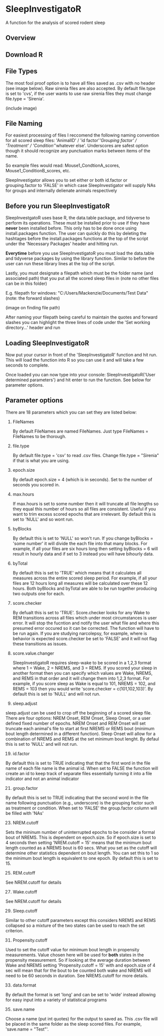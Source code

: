 # SleepInvestigatoR
A function for the analysis of scored rodent sleep

## Overview

## Download R

## File Types

The most fool proof option is to have all files saved as .csv with no header (see image below). Raw sirenia files are also accepted. By default file.type is set to 'cvs', if the user wants to use raw sirenia files they must change file.type = 'Sirenia'.

(include image)

## File Naming

For easiest processing of files I reccomend the following naming convention for all scored sleep files: 'AnimalID' / 'id factor'_'Grouping factor' / 'Treatment' / 'Condition'_'whatever else'. Underscores are safest option though it should recognize any punctuation marks between items of the name.

So example files would read: Mouse1_CondtionA_scores, Mouse1_ConditionB_scores, etc. 

SleepInvestigator allows you to set either or both id.factor or grouping.factor to 'FALSE' in which case SleepInvestigator will supply NAs for groups and internally delienate animals respectively

## Before you run SleepInvestigatoR

SleepInvestgatoR uses base R, the data.table package, and tidyverse to perform its operations. These must be installed prior to use if they have **never** been installed before. This only has to be done once using install.packages function. The user can quickly do this by deleting the hashtages before the install.packages functions at the top of the script under the 'Necessary Packages' header and hitting run.

**Everytime** before you use SleepInvestigatoR you must load the data.table and tidyverse packages by using the library function. Similar to before the user can run these library lines at the top of the script.

Lastly, you must designate a filepath which must be the folder name (and associated path) that you put all the scored sleep files in (note no other files can be in this folder)

E.g. filepath for windows: "C:/Users/Mackenzie/Documents/Test Data" (note: the forward slashes)

(image on finding file path)

After naming your filepath being careful to maintain the quotes and forward slashes you can highlight the three lines of code under the 'Set working directory...' header and run

## Loading SleepInvestigatoR

Now put your cursor in front of the 'SleepInvestigatoR' function and hit run. This will load the function into R so you can use it and will take a few seconds to complete.

Once loaded you can now type into your console: SleepInvestigatoR('User determined parameters') and hit enter to run the function. See below for parameter options.

## Parameter options

There are 18 parameters which you can set they are listed below:

1. FileNames

   By default FileNames are named FileNames. Just type FileNames = FileNames to be thorough.
   
2. file.type

   By default file.type = 'csv' to read .csv files. Change file.type = "Sirenia" if that is what you are using.
   
5. epoch.size

   By default epoch.size = 4 (which is in seconds). Set to the number of seconds you scored in.
   
7. max.hours

   If max.hours is set to some number then it will truncate all file lengths so they equal this number of hours so all files are consistent. Useful if you want to trim
   excess scored epochs that are irrelevant. By default this is set to 'NULL' and so wont run.
   
9. byBlocks

   By default this is set to 'NULL' so won't run. If you change byBlocks = 'some number' it will divide the each file into that many blocks. For example, if all your        files are six hours long then setting byBlocks = 6 will result in hourly data and if set to 3 instead you will have bihourly data. 
   
11. byTotal

    By default this is set to 'TRUE' which means that it calculates all measures across the entire scored sleep period. For example, if all your files are 12 hours long all measures will be calculated over these 12 hours. Both byBlocks and byTotal are able to be run together producing two outputs one for each.
    
13. score.checker

    By defualt this is set to 'TRUE'. Score.checker looks for any Wake to REM transitions across all files which under most circumstances is user error. It will stop the fucntion and notify the user what file and where this presumed error occured so it can be corrected. The function will have to be run again. If you are studying narcolepsy, for example, where is behavior is expected score.checker be set to 'FALSE' and it will not flag these transitions as issues.
    
15. score.value.changer

    SleepInvestigatoR requires sleep-wake to be scored in a 1,2,3 format where 1 = Wake, 2 = NREMS, and 3 = REMS. If you scored your sleep in another format then you can specify which values are Wake, NREMS, and REMS in that order and it will change them into 1,2,3 format. For example, if you score sleep as Wake is equal to 101, NREMS = 102, and REMS = 103 then you would write 'score.checker = c(101,102,103)'. By default this is set to 'NULL' and will not run.
   
17. sleep.adjust

   sleep.adjust can be used to crop off the beginning of a scored sleep file. There are four options: NREM Onset, REM Onset, Sleep Onset, or a user defined fixed number of epochs. NREM Onset and REM Onset will set truncate each animal's file to start at first NREMS or REMS bout (minimum bout length determined in a different function). Sleep Onset will allow for a combination of NREMS and REMS at the set minimum bout lenght. By defaul this is set to 'NULL' and will not run.

19. id.factor

   By default this is set to TRUE indicating that that the first word in the file name of each file name is the animal id. When set to FALSE the function will create an id to keep track of separate files essentially turning it into a file indicator and not an animal indicator

21. group.factor

   By default this is set to TRUE indicating that the second word in the file name following punctuation (e.g., underscore) is the grouping factor such as treatment or condition. When set to 'FALSE' the group.factor column will be filled with 'NAs'

23. NREM.cutoff

   Sets the mininum number of uninterrupted epochs to be consider a formal bout of NREMS. This is dependent on epoch.size. So if epoch.size is set to 4 seconds then setting 'NREM.cutoff = 15' means that the minimum bout length counted as a NREMS bout is 60 secs. What you set as the cutoff will determine other statistics dependent on bout length. You can set this to 1 so the minimum bout length is equivalent to one epoch. By default this is set to 15.

25. REM.cutoff

See NREM.cutoff for details

27. Wake.cutoff

See NREM.cutoff for details

29. Sleep.cutoff

Similar to other cutoff parameters except this considers NREMS and REMS collapsed so a mixture of the two states can be used to reach the set criterion.

31. Propensity.cutoff

Used to set the cutoff value for minimum bout length in propensity measurements. Value chosen here will be used for **both** states in the propensity measurement. So if looking at the average duration between Wake and NREMS setting 'Propensity.cutoff = 15' with and epoch.size of 4 sec will mean that for the bout to be counted both wake and NREMS will need to be 60 seconds in duration. See NREMS.cutoff for more details.

33. data.format

By default the format is set 'long' and can be set to 'wide' instead allowing for easy input into a variety of statistical programs

35. save.name

Choose a name (put int quotes) for the output to saved as. This .csv file will be placed in the same folder as the sleep scored files. For example, 'save.name = "Test"'.
